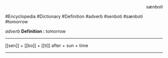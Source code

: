 
<div align="right"><i>sænboti</i></div>

#Encyclopedia #Dictionary #Definition #adverb #senboti #sænboti #tomorrow

*adverb*
**Definition :** tomorrow

---

[[sen]] + [[bo]] + [[ti]]
after + sun + time

---
